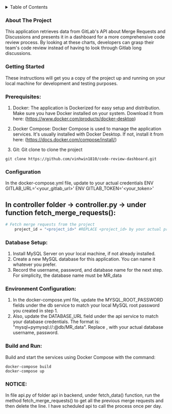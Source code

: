 <!-- TABLE OF CONTENTS -->
<details>
  <summary>Table of Contents</summary>
  <ol>
    <li>
      <a href="#about-the-project">About The Project</a>
    </li>
    <li>
      <a href="#getting-started">Getting Started</a>
      <ul>
        <li><a href="#prerequisites">Prerequisites</a></li>
        <li><a href="#configuration">Installation</a></li>
      </ul>
    </li>
    <li><a href="#database-setup">Database Setup</a></li>
    <li><a href="#environment-configuration">Environment Configuration</a></li>
    <li><a href="#build-and-run">Build And Run</a></li>
  </ol>
</details>

### About The Project

This application retrieves data from GitLab's API about Merge Requests and Discussions and presents it in a dashboard for a more comprehensive code review process. By looking at these charts, developers can grasp their team's code review instead of having to look through Gitlab long discussions. 


### Getting Started

These instructions will get you a copy of the project up and running on your local machine for development and testing purposes.

### Prerequisites:

1. Docker: The application is Dockerized for easy setup and distribution. Make sure you have Docker installed on your system. Download it from here: (https://www.docker.com/products/docker-desktop)

2. Docker Compose: Docker Compose is used to manage the application services. It's usually installed with Docker Desktop. If not, install it from here: (https://docs.docker.com/compose/install/)

3. Git: Git clone to clone the project

```
git clone https://github.com/vinhwin1810/code-review-dashboard.git
```

### Configuration

In the docker-compose.yml file, update to your actual credentials
ENV GITLAB_URL='<your_gitlab_url>'
ENV GITLAB_TOKEN='<your_token>'

## In controller folder -> controller.py -> under function fetch_merge_requests():

```python
# Fetch merge requests from the project
    project_id = "<project_id>" #REPLACE <project_id> by your actual project id
```

### Database Setup:

1. Install MySQL Server on your local machine, if not already installed.
2. Create a new MySQL database for this application. You can name it whatever you prefer.
3. Record the username, password, and database name for the next step. For simplicity, the database name must be MR_data

### Environment Configuration:

1. In the docker-compose.yml file, update the MYSQL_ROOT_PASSWORD fields under the db service to match your local MySQL root password you created in step 1.
2. Also, update the DATABASE_URL field under the api service to match your database credentials. The format is: "mysql+pymysql://<user>:<password>@db/MR_data". Replace <user>, <password> with your actual database username, password.

### Build and Run:

Build and start the services using Docker Compose with the command:

```
docker-compose build
docker-compose up
```

### NOTICE:
In file api.py of folder api in backend, under fetch_data() function, run the method fetch_merge_requests() to get all the previous merge requests and then delete the line. I have scheduled api to call the process once per day.
